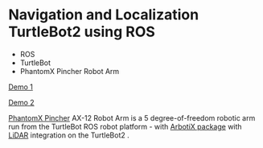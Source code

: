 # Navigation and Localization TurtleBot2 using ROS  


  - ROS
  - TurtleBot
  - PhantomX Pincher Robot Arm



[Demo 1](https://www.youtube.com/watch?v=39ecg1-v-7I)

[Demo 2](https://www.youtube.com/watch?v=ra_X5SdyH_c)   

 [PhantomX Pincher](http://www.trossenrobotics.com/p/PhantomX-Pincher-Robot-Arm.aspx) AX-12 Robot Arm is a 5 degree-of-freedom robotic arm run from the TurtleBot ROS robot platform - with [ArbotiX package](https://github.com/vanadiumlabs/arbotix_ros)
 with   [LiDAR](https://github.com/roboticslab-fr/rplidar-turtlebot2.git)  integration on the TurtleBot2  .
